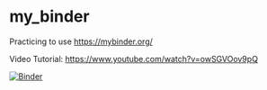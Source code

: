 # my_binder
Practicing to use https://mybinder.org/

Video Tutorial: https://www.youtube.com/watch?v=owSGVOov9pQ

[![Binder](https://mybinder.org/badge_logo.svg)](https://mybinder.org/v2/gh/proydu/my_binder/master?filepath=001%20Keith%20Galli.ipynb)
